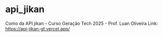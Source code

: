 # api_jikan
Como da API jikan - Curso Geração Tech 2025 - Prof. Luan Oliveira
Link: https://api-jikan-gt.vercel.app/
